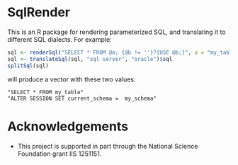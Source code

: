 SqlRender
=========

This is an R package for rendering parameterized SQL, and translating it to different SQL dialects. For example:
```r
sql <- renderSql("SELECT * FROM @a; {@b != ''}?{USE @b;}", a = "my_table", b = "my_schema")$sql
sql <- translateSql(sql, "sql server", "oracle")$sql
splitSql(sql)
```
will produce a vector with these two values:
```
"SELECT * FROM my_table" 
"ALTER SESSION SET current_schema =  my_schema"
```

# Acknowledgements
- This project is supported in part through the National Science Foundation grant IIS 1251151.


